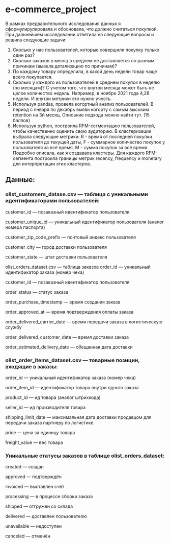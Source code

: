 # e-commerce_project
В рамках предварительного исследования данных я сформулирулировала и обосновала, что должно считаться покупкой.   
При дальнейшем исследовании ответила на следующие вопросы и решила следующие задачи:
1. Сколько у нас пользователей, которые совершили покупку только один раз?
2. Сколько заказов в месяц в среднем не доставляется по разным причинам (вывела детализацию по причинам)?
3. По каждому товару определила, в какой день недели товар чаще всего покупается.
4. Сколько у каждого из пользователей в среднем покупок в неделю (по месяцам)? С учетом того, что внутри месяца может быть не целое количество недель. Например, в ноябре 2021 года 4,28 недели. И внутри метрики это нужно учесть.
5. Используя pandas, провела когортный анализ пользователей. В период с января по декабрь выяви когорту с самым высоким retention на 3й месяц. Описание подхода можно найти тут. (15 баллов)
6. Используя python, построила RFM-сегментацию пользователей, чтобы качественно оценить свою аудиторию. В кластеризации выбрала следующие метрики: R - время от последней покупки пользователя до текущей даты, F - суммарное количество покупок у пользователя за всё время, M - сумма покупок за всё время. Подробно описала, как я создавала кластеры. Для каждого RFM-сегмента построила границы метрик recency, frequency и monetary для интерпретации этих кластеров.

## Данные:
### olist_customers_datase.csv — таблица с уникальными идентификаторами пользователей:

customer_id — позаказный идентификатор пользователя

customer_unique_id —  уникальный идентификатор пользователя  (аналог номера паспорта)

customer_zip_code_prefix —  почтовый индекс пользователя

customer_city —  город доставки пользователя

customer_state —  штат доставки пользователя

olist_orders_dataset.csv —  таблица заказов
order_id —  уникальный идентификатор заказа (номер чека)

customer_id —  позаказный идентификатор пользователя

order_status —  статус заказа

order_purchase_timestamp —  время создания заказа

order_approved_at —  время подтверждения оплаты заказа

order_delivered_carrier_date —  время передачи заказа в логистическую службу

order_delivered_customer_date —  время доставки заказа

order_estimated_delivery_date —  обещанная дата доставки

### olist_order_items_dataset.csv —  товарные позиции, входящие в заказы:

order_id —  уникальный идентификатор заказа (номер чека)

order_item_id —  идентификатор товара внутри одного заказа

product_id —  ид товара (аналог штрихкода)

seller_id — ид производителя товара

shipping_limit_date —  максимальная дата доставки продавцом для передачи заказа партнеру по логистике

price —  цена за единицу товара

freight_value —  вес товара

### Уникальные статусы заказов в таблице olist_orders_dataset:

created —  создан  

approved —  подтверждён  

invoiced —  выставлен счёт  

processing —  в процессе сборки заказа  

shipped —  отгружен со склада  

delivered —  доставлен пользователю  

unavailable —  недоступен  

canceled —  отменён  

